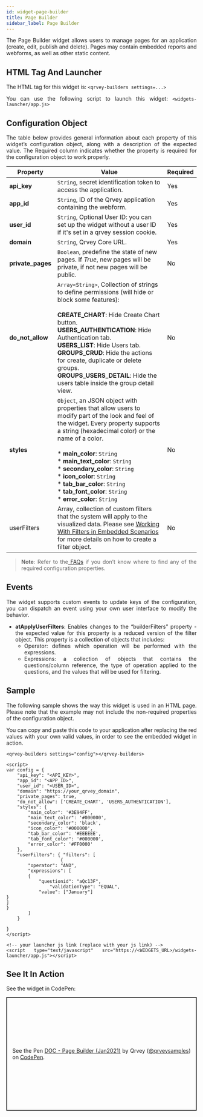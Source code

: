 ```yaml
---
id: widget-page-builder
title: Page Builder
sidebar_label: Page Builder
---
```

<div style="text-align: justify">

The Page Builder widget allows users to manage pages for an application (create, edit, publish and delete). Pages may contain embedded reports and webforms, as well as other static content.

## HTML Tag And Launcher
The HTML tag for this widget is:
`<qrvey-builders settings=...>`

You can use the following script to launch this widget:
`<widgets-launcher/app.js>`

## Configuration Object
The table below provides general information about each property of this widget’s configuration object, along with a description of the expected value. The Required column indicates whether the property is required for the configuration object to work properly.

| **Property** | **Value** | **Required** |
| --- | --- | --- |
| **api_key** | `String`, secret identification token to access the application. | Yes |
| **app_id** | `String`, ID of the Qrvey application containing the webform.| Yes |
| **user_id** | `String`, Optional User ID: you can set up the widget without a user ID if it's set in a qrvey session cookie. | Yes  |
| **domain** | `String`, Qrvey Core URL. | Yes | 
| **private_pages** | `Boolean`, predefine the state of new pages. If *True*, new pages will be private, if not new pages will be public. | No |
| **do_not_allow** | `Array<String>`, Collection of strings to define permissions (will hide or block some features): <br><br>**CREATE_CHART**: Hide Create Chart button.<br>**USERS_AUTHENTICATION**: Hide Authentication tab.<br>**USERS_LIST**: Hide Users tab.<br>**GROUPS_CRUD**: Hide the actions for create, duplicate or delete groups.<br>**GROUPS_USERS_DETAIL**: Hide the users table inside the group detail view. | No |
| **styles** | `Object`, an JSON object with properties that allow users to modify part of the look and feel of the widget. Every property supports a string (hexadecimal color) or the name of a color.<br><br>* **main_color**: `String`<br>* **main_text_color**: `String`<br>* **secondary_color**: `String`<br>* **icon_color**: `String`<br>* **tab_bar_color**: `String`<br>* **tab_font_color**: `String`<br>* **error_color**: `String` | No |
| userFilters | Array<Object>, collection of custom filters that the system will apply to the visualized data. Please see <a href="/docs/embedding/widgets/filters-embedded-scenarios/">Working With Filters in Embedded Scenarios</a> for more details on how to create a filter object. | No




> **Note**: Refer to the<a href="docs/faqs/faqs-intro/"> FAQs</a> if you don’t know where to find any of the required configuration properties. 

## Events
The widget supports custom events to update keys of the configuration, you can dispatch an event using your own user interface to modify the behavior.
* **atApplyUserFilters**: Enables changes to the “builderFilters” property - the expected value for this property is a reduced version of the filter object. This property is a collection of objects that includes:
  * Operator: defines which operation will be performed with the expressions.
  * Expressions: a collection of objects that contains the questions/column reference, the type of operation applied to the questions, and the values that will be used for filtering.


## Sample
The following sample shows the way this widget is used in an HTML page. Please note that the example may not include the non-required properties of the configuration object. 

You can copy and paste this code to your application after replacing the red values with your own valid values, in order to see the embedded widget in action.

```
<qrvey-builders settings="config"></qrvey-builders>
```
```
<script>
var config = {
    "api_key": "<API_KEY>",
    "app_id": "<APP_ID>",
    "user_id": "<USER_ID>",
    "domain": "https://your_qrvey_domain",
    "private_pages": true,
    "do_not_allow": ['CREATE_CHART', 'USERS_AUTHENTICATION'],
    "styles": {
        "main_color": '#3E94FF',
        "main_text_color": '#000000',
        "secondary_color": 'black',
        "icon_color": '#000000',
        "tab_bar_color": '#EEEEEE',
        "tab_font_color": '#000000',
        "error_color": '#FF0000'
    },
    "userFilters": { "filters": [
    				{
		"operator": "AND",
		"expressions": [
		{
			"questionid": "aQc13F",
      			"validationType": "EQUAL",
			"value": ["January"]
}
]
}          
 	   	]
 	}

}
</script>
```
```
<!-- your launcher js link (replace with your js link) -->
<script type="text/javascript" src="https://<WIDGETS_URL>/widgets-launcher/app.js"></script>
```

## See It In Action
See the widget in CodePen:

<p class="codepen" data-height="300" data-theme-id="34531" data-default-tab="js,result" data-user="qrveysamples" data-slug-hash="269fee1066293cb59819d26a943122df" style="height: 300px; box-sizing: border-box; display: flex; align-items: center; justify-content: center; border: 2px solid; margin: 1em 0; padding: 1em;" data-pen-title="Sample- Qrvey Page Builder">
  <span>See the Pen <a href="https://codepen.io/qrveysamples/pen/5bd38e7cb821debf789eea5fda042145">
  DOC - Page Builder (Jan2021)</a> by Qrvey (<a href="https://codepen.io/qrveysamples">@qrveysamples</a>)
  on <a href="https://codepen.io">CodePen</a>.</span>
</p>
<script async src="https://cpwebassets.codepen.io/assets/embed/ei.js"></script>



